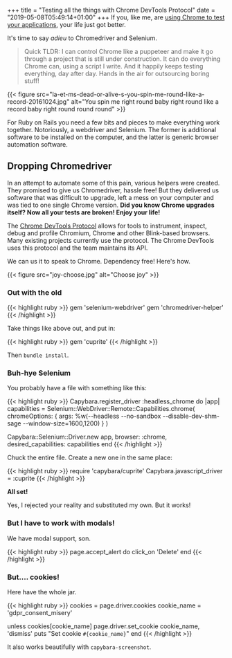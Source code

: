 +++
title = "Testing all the things with Chrome DevTools Protocol"
date = "2019-05-08T05:49:14+01:00"
+++
If you, like me, are [using Chrome to test your applications](https://www.spacebabies.nl/portfolio/testing-javascript-now-with-more-chrome/), your life just got better.
<!--more-->

It's time to say _adieu_ to Chromedriver and Selenium.

> Quick TLDR: I can control Chrome like a puppeteer and make it go through a project that is still under construction. It can do everything Chrome can, using a script I write. And it happily keeps testing everything, day after day. Hands in the air for outsourcing boring stuff!

{{< figure src="la-et-ms-dead-or-alive-s-you-spin-me-round-like-a-record-20161024.jpg" alt="You spin me right round baby right round like a record baby right round round round" >}}

For Ruby on Rails you need a few bits and pieces to make everything work together. Notoriously, a webdriver and Selenium. The former is additional software to be installed on the computer, and the latter is generic browser automation software.

## Dropping Chromedriver

In an attempt to automate some of this pain, various helpers were created. They promised to give us Chromedriver, hassle free! But they delivered us software that was difficult to upgrade, left a mess on your computer and was tied to one single Chrome version. **Did you know Chrome upgrades itself? Now all your tests are broken! Enjoy your life!**

The [Chrome DevTools Protocol](https://chromedevtools.github.io/devtools-protocol/) allows for tools to instrument, inspect, debug and profile Chromium, Chrome and other Blink-based browsers. Many existing projects currently use the protocol. The Chrome DevTools uses this protocol and the team maintains its API.

We can us it to speak to Chrome. Dependency free! Here's how.

{{< figure src="joy-choose.jpg" alt="Choose joy" >}}

### Out with the old

{{< highlight ruby >}}
gem 'selenium-webdriver'
gem 'chromedriver-helper'
{{< /highlight >}}

Take things like above out, and put in:

{{< highlight ruby >}}
gem 'cuprite'
{{< /highlight >}}

Then `bundle install`.

### Buh-hye Selenium

You probably have a file with something like this:

{{< highlight ruby >}}
Capybara.register_driver :headless_chrome do |app|
  capabilities = Selenium::WebDriver::Remote::Capabilities.chrome(
    chromeOptions: { args: %w(--headless --no-sandbox --disable-dev-shm-sage --window-size=1600,1200) }
  )

  Capybara::Selenium::Driver.new app,
    browser: :chrome,
    desired_capabilities: capabilities
end
{{< /highlight >}}

Chuck the entire file. Create a new one in the same place:

{{< highlight ruby >}}
require 'capybara/cuprite'
Capybara.javascript_driver = :cuprite
{{< /highlight >}}

**All set!**

Yes, I rejected your reality and substituted my own. But it works!

### But I have to work with modals!

We have modal support, son.

{{< highlight ruby >}}
page.accept_alert do
  click_on 'Delete'
end
{{< /highlight >}}

### But.... cookies!

Here have the whole jar.

{{< highlight ruby >}}
cookies = page.driver.cookies
cookie_name = 'gdpr_consent_misery'

unless cookies[cookie_name]
  page.driver.set_cookie cookie_name, 'dismiss'
  puts "Set cookie `#{cookie_name}`"
end
{{< /highlight >}}

It also works beautifully with `capybara-screenshot`.
